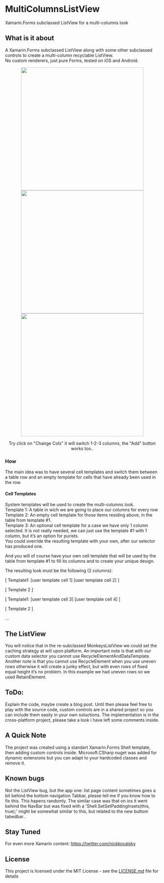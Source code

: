 # MultiColumnsListView
Xamarin.Forms subclassed ListView for a multi-columns look

## What is it about

A Xamarin.Forms subclassed ListView along with some other subclassed controls to create a multi-column recyclable ListView.<br>
No custom renderers, just pure Forms, tested on iOS and Android.

<p align="center">
  <img height="400" src="https://github.com/taublast/MultiColumnsListView/blob/master/Screenshot_1555781169.jpg">
  <img height="400" src="https://github.com/taublast/MultiColumnsListView/blob/master/Screenshot_1555781171.jpg">
  <img height="400" src="https://github.com/taublast/MultiColumnsListView/blob/master/Screenshot_1555781163.jpg">
</p>

<p align="center">
  Try click on "Change Cols" it will switch 1-2-3 columns, the "Add" button works too..
</p>

### How

The main idea was to have several cell templates and switch them between a table row and an empty template for cells that have already been used in the row. 

#### Cell Templates

System templates will be used to create the multi-columns look.<br>
Template 1: A table in wich we are going to place our columns for every row<br>
Template 2: An empty cell template for those items residing above, in the table from template #1.<br>
Template 3: An optional cell template for a case we have only 1 column selected. It is not really needed, we can just use the template #1 with 1 column, but it’s an option for purists.<br>
You could override the resulting template with your own, after our selector has produced one.<br>

And you will of course have your own cell template that will be used by the table from template #1 to fill its columns and to create your unique design.<br>

The resulting look must be the following (2 columns):

[ Template1: [user template cell 1] [user template cell 2] ]

[ Template 2 ]

[ Template1: [user template cell 3] [user template cell 4] ]

[ Template 2 ]

…

## The ListView

You will notice that in the re-subclassed MonkeysListView we could set the caching strategy at will upon platform.
An important note is that with our custom data selector you cannot use RecycleElementAndDataTemplate. 
Another note is that you cannot use RecycleElement when you use uneven rows otherwise it will create a junky effect, but with even rows of fixed equal height it’s no problem. In this example we had uneven rows so we used RetainElement. 


## ToDo: 

Explain the code, maybe create a blog post. 
Until then please feel free to play with the source code, custom controls are in a shared project  so you can include them easily in your own soluctions.
The implementation is in the cross-platform project, please take a look i have left some comments inside.


## A Quick Note

The project was created using a standart Xamarin.Forms Shell template, then adding custom controls inside. 
Microsoft.CSharp nuget was added for dynamic extensions but you can adapt to your hardcoded classes and remove it.


## Known bugs

Not the ListView bug, but the app one: list page content sometimes goes a bit behind the bottom navigation Tabbar, please tell me if you know how to fix this. This hapens randomly. The similar case was that on ios it went behind the NavBar but was fixed with a 'Shell.SetSetPaddingInsets(this, true);' might be somewhat similar to this, but related to the new buttom tabedbar..


## Stay Tuned

For even more Xamarin content: https://twitter.com/nickkovalsky


## License

This project is licensed under the MIT License - see the [LICENSE.md](LICENSE.md) file for details


